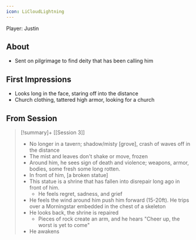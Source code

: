 ```yaml
---
icon: LiCloudLightning
---
```

Player: Justin

## About

- Sent on pilgrimage to find deity that has been calling him

## First Impressions

- Looks long in the face, staring off into the distance
- Church clothing, tattered high armor, looking for a church

## From Session

> [!summary]+ [[Session 3]]
> - No longer in a tavern; shadow/misty [grove], crash of waves off in the distance
> - The mist and leaves don't shake or move, frozen
> - Around him, he sees sign of death and violence; weapons, armor, bodies, some fresh some long rotten.
> - In front of him, [a broken statue]
> - This statue is a shrine that has fallen into disrepair long ago in front of him.
> 	- He feels regret, sadness, and grief
> - He feels the wind around him push him forward (15-20ft). He trips over a Morningstar embedded in the chest of a skeleton
> - He looks back, the shrine is repaired
> 	- Pieces of rock create an arm, and he hears "Cheer up, the worst is yet to come"
> - He awakens
